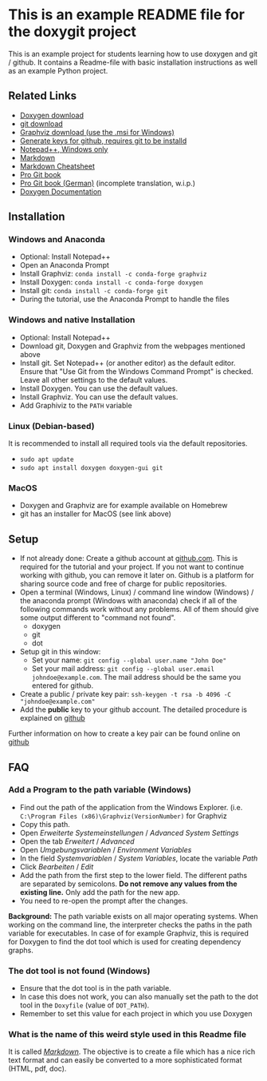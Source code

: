 This is an example README file for the doxygit project
======================================================

This is an example project for students learning how to use doxygen and git / github. It contains a Readme-file with basic installation instructions as well as an example Python project.

Related Links
-------------


- [Doxygen download](https://www.stack.nl/~dimitri/doxygen/download.html)
- [git download](https://git-scm.com/downloads)
- [Graphviz download (use the .msi for Windows)](http://www.graphviz.org/download/)
- [Generate keys for github, requires git to be installd](https://help.github.com/articles/generating-a-new-ssh-key-and-adding-it-to-the-ssh-agent/)
- [Notepad++, Windows only](https://notepad-plus-plus.org/)
- [Markdown](https://daringfireball.net/projects/markdown/)
- [Markdown Cheatsheet](https://github.com/adam-p/markdown-here/wiki/Markdown-Cheatsheet)
- [Pro Git book](https://git-scm.com/book/en/v2)
- [Pro Git book (German)](https://git-scm.com/book/de/v2) (incomplete
  translation, w.i.p.)
- [Doxygen
  Documentation](https://www.stack.nl/~dimitri/doxygen/manual/docblocks.html)

Installation
------------

### Windows and Anaconda

- Optional: Install Notepad++
- Open an Anaconda Prompt
- Install Graphviz: `conda install -c conda-forge graphviz`
- Install Doxygen: `conda install -c conda-forge doxygen`
- Install git: `conda install -c conda-forge git`
- During the tutorial, use the Anaconda Prompt to handle the files

### Windows and native Installation

- Optional: Install Notepad++
- Download git, Doxygen and Graphviz from the webpages mentioned above
- Install git. Set Notepad++ (or another editor) as the default editor. Ensure that "Use Git from the Windows Command Prompt" is checked. Leave all other settings to the default values.
- Install Doxygen. You can use the default values.
- Install Graphviz. You can use the default values.
- Add Graphiviz to the `PATH` variable

### Linux (Debian-based)

It is recommended to install all required tools via the default repositories.

- `sudo apt update`
- `sudo apt install doxygen doxygen-gui git`


### MacOS

- Doxygen and Graphviz are for example available on Homebrew
- git has an installer for MacOS (see link above)


Setup
-----

- If not already done: Create a github account at
  [github.com](https://github.com/). This is required for the tutorial and your
  project. If you not want to continue working with github, you can remove it
  later on. Github is a platform for sharing source code and free of charge
  for public repositories.
- Open a terminal (Windows, Linux) / command line window (Windows) / the anaconda prompt (Windows with anaconda) check if all of the following commands work without any problems. All of them should give some output different to "command not found".
    - doxygen
    - git
    - dot
- Setup git in this window:
    - Set your name: `git config --global user.name "John Doe"`
    - Set your mail address: `git config --global user.email
      johndoe@example.com`. The mail address should be the same you entered for
      github.
- Create a public / private key pair: `ssh-keygen -t rsa -b 4096 -C
  "johndoe@example.com"`
- Add the **public** key to your github account. The detailed procedure is
  explained on
  [github](https://help.github.com/articles/adding-a-new-ssh-key-to-your-github-account/)

Further information on how to create a key pair can be found online on
[github](https://help.github.com/articles/generating-a-new-ssh-key-and-adding-it-to-the-ssh-agent/)


FAQ
---

### Add a Program to the path variable (Windows)

- Find out the path of the application from the Windows Explorer. (i.e. `C:\Program Files (x86)\Graphviz(VersionNumber)` for Graphviz
- Copy this path.
- Open *Erweiterte Systemeinstellungen* / *Advanced System Settings*
- Open the tab *Erweitert* / *Advanced*
- Open *Umgebungsvariablen* / *Environment Variables*
- In the field *Systemvariablen* / *System Variables*, locate the variable *Path*
- Click *Bearbeiten* / *Edit*
- Add the path from the first step to the lower field. The different paths are
  separated by semicolons. **Do not remove any values from the existing line.**
  Only add the path for the new app.
- You need to re-open the prompt after the changes.

**Background:** The path variable exists on all major operating systems. When
working on the command line, the interpreter checks the paths in the path
variable for executables. In case of for example Graphviz, this is required for
Doxygen to find the dot tool which is used for creating dependency graphs.


### The dot tool is not found (Windows)

- Ensure that the dot tool is in the path variable.
- In case this does not work, you can also manually set the path to the dot
  tool in the `Doxyfile` (value of `DOT_PATH`).
- Remember to set this value for each project in which you use Doxygen

### What is the name of this weird style used in this Readme file

It is called [*Markdown*](https://daringfireball.net/projects/markdown/). The
objective is to create a file which has a nice rich text format and can easily
be converted to a more sophisticated format (HTML, pdf, doc).
